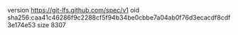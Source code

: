 version https://git-lfs.github.com/spec/v1
oid sha256:caa41c46286f9c2288cf5f94b34be0cbbe7a04ab0f76d3ecacdf8cdf3e174e53
size 8307
